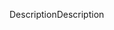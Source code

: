 <span data-ttu-id="1b8a3-101">Description</span><span class="sxs-lookup"><span data-stu-id="1b8a3-101">Description</span></span>
